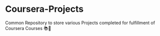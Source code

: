 # Coursera-Projects
Common Repository to store various Projects completed for fulfillment of Coursera Courses 📚📁
